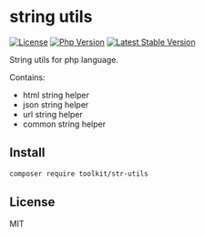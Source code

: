 # string utils

[![License](https://img.shields.io/packagist/l/toolkit/str-utils.svg?style=flat-square)](LICENSE)
[![Php Version](https://img.shields.io/badge/php-%3E=7.1.0-brightgreen.svg?maxAge=2592000)](https://packagist.org/packages/toolkit/str-utils)
[![Latest Stable Version](http://img.shields.io/packagist/v/toolkit/str-utils.svg)](https://packagist.org/packages/toolkit/str-utils)

String utils for php language.

Contains:

- html string helper
- json string helper
- url string helper
- common string helper

## Install

```bash
composer require toolkit/str-utils
```

## License

MIT
